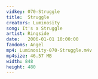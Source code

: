```yaml
---
vidkey: 070-Struggle
title:  Struggle
creators: Luminosity
song: It's a Struggle
artist: Ringside
date:   2006-01-01 10:00:00
fandoms: Angel
mp4: Luminosity-070-Struggle.m4v
mp4size: 46.57 MB
width: 848
height: 480
---
```



  
